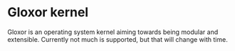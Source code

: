 # Gloxor kernel
Gloxor is an operating system kernel aiming towards being modular and extensible. Currently not much is supported, but that will change with time.